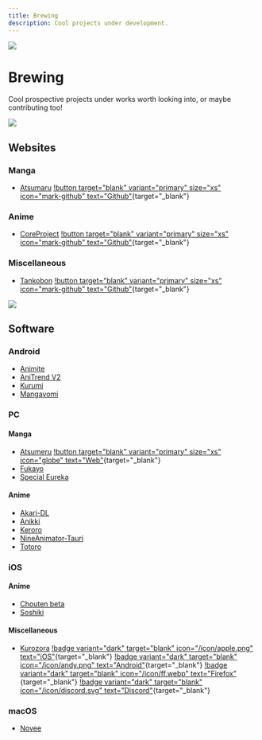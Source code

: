 ```yaml
---
title: Brewing
description: Cool projects under development.
---
```


![](https://cdn.apollo.moe/img/brew.png)

# Brewing

Cool prospective projects under works worth looking into, or maybe contributing too!

![](/banner/sites.png)

## Websites

### Manga

- [Atsumaru](https://atsu.moe/) [!button target="blank" variant="primary" size="xs" icon="mark-github" text="Github"](https://github.com/TheUndo/Atsumaru){target="\_blank"} <Badge type="info" text="Mangasee" />

### Anime

- [CoreProject](https://coreproject.moe/anime) [!button target="blank" variant="primary" size="xs" icon="mark-github" text="Github"](https://github.com/baseplate-admin/CoreProject){target="\_blank"}

### Miscellaneous

- [Tankobon](https://tankobon.net/) [!button target="blank" variant="primary" size="xs" icon="mark-github" text="Github"](https://github.com/crxssed7/tankobon){target="\_blank"}

![](/banner/software.png)

## Software

### Android

- [Animite](https://github.com/imashnake0/Animite)
- [AniTrend V2](https://github.com/AniTrend/anitrend-v2)
- [Kurumi](https://play.google.com/store/apps/details?id=com.subrotokumar.kurumi)
- [Mangayomi](https://github.com/kodjodevf/mangayomi)

### PC

#### Manga

- [Atsumeru](https://github.com/AtsumeruDev/Atsumeru) [!button target="blank" variant="primary" size="xs" icon="globe" text="Web"](https://atsumeru.xyz/){target="\_blank"}
- [Fukayo](https://github.com/JiPaix/Fukayo/)
- [Special Eureka](https://github.com/tonymushah/special-eureka)

#### Anime

- [Akari-DL](https://github.com/keisanng/akari-dl/)
- [Anikki](https://github.com/Kylart/Anikki)
- [Keroro](https://github.com/hotsno/keroro)
- [NineAnimator-Tauri](https://github.com/Layendan/NineAnimator-Tauri)
- [Totoro](https://github.com/insomniachi/Totoro)

### iOS

#### Anime

- [Chouten beta](https://testflight.apple.com/join/Cg1rAPB8)
- [Soshiki](https://github.com/soshikimoe/soshiki-ios)

#### Miscellaneous

- [Kurozora](https://kurozora.app/welcome) [!badge variant="dark" target="blank" icon="/icon/apple.png" text="iOS"](https://github.com/Kurozora/kurozora-app){target="\_blank"} [!badge variant="dark" target="blank" icon="/icon/andy.png" text="Android"](https://github.com/Kurozora/kurozora-android){target="\_blank"} [!badge variant="dark" target="blank" icon="/icon/ff.webp" text="Firefox"](https://addons.mozilla.org/en-US/firefox/addon/anime-watch-parties/){target="\_blank"} [!badge variant="dark" target="blank" icon="/icon/discord.svg" text="Discord"](https://github.com/Kurozora/kurozora-discord-bot){target="\_blank"}

### macOS

- [Novee](https://github.com/ZhichGaming/Novee)
